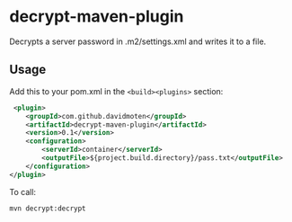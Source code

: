 decrypt-maven-plugin
=====================

Decrypts a server password in .m2/settings.xml and writes it to a file.

Usage
------------

Add this to your pom.xml in the `<build><plugins>` section:

```xml
 <plugin>
    <groupId>com.github.davidmoten</groupId>
    <artifactId>decrypt-maven-plugin</artifactId>
    <version>0.1</version>
    <configuration>
        <serverId>container</serverId>
        <outputFile>${project.build.directory}/pass.txt</outputFile>
    </configuration>
</plugin>
```

To call:

```bash
mvn decrypt:decrypt
```

